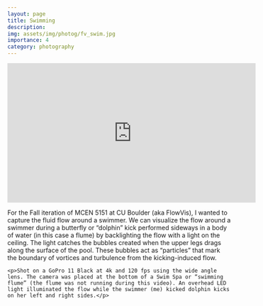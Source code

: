 ```yaml
---
layout: page
title: Swimming
description: 
img: assets/img/photog/fv_swim.jpg
importance: 4
category: photography
---
```

<div class="row">
    <iframe width="560" height="315" src="https://www.youtube.com/embed/SYy_Ax89Cjc?si=Lvtdpp17fM6OzG-0" title="YouTube video player" frameborder="0" allow="accelerometer; autoplay; clipboard-write; encrypted-media; gyroscope; picture-in-picture; web-share" referrerpolicy="strict-origin-when-cross-origin" allowfullscreen></iframe>
</div>
<div class="caption">
    <p>For the Fall iteration of MCEN 5151 at CU Boulder (aka FlowVis), I wanted to capture the fluid flow around a swimmer. We can visualize the flow around a swimmer during a butterfly or “dolphin” kick performed sideways in a body of water (in this case a flume) by backlighting the flow with a light on the ceiling. The light catches the bubbles created when the upper legs drags along the surface of the pool. These bubbles act as “particles” that mark the boundary of vortices and turbulence from the kicking-induced flow.</p>

    <p>Shot on a GoPro 11 Black at 4k and 120 fps using the wide angle lens. The camera was placed at the bottom of a Swim Spa or “swimming flume” (the flume was not running during this video). An overhead LED light illuminated the flow while the swimmer (me) kicked dolphin kicks on her left and right sides.</p>
</div>
